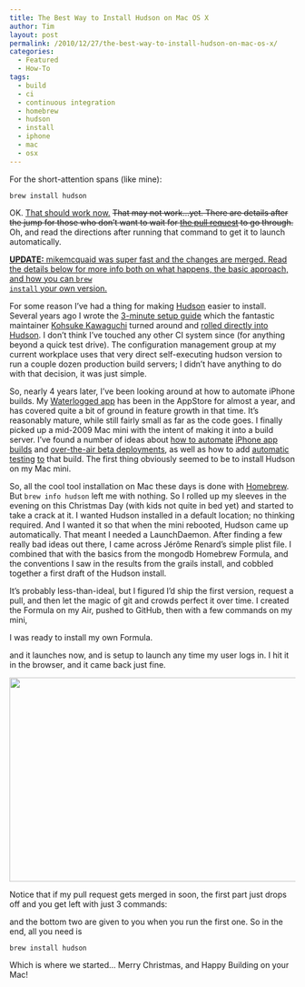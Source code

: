 ```yaml
---
title: The Best Way to Install Hudson on Mac OS X
author: Tim
layout: post
permalink: /2010/12/27/the-best-way-to-install-hudson-on-mac-os-x/
categories:
  - Featured
  - How-To
tags:
  - build
  - ci
  - continuous integration
  - homebrew
  - hudson
  - install
  - iphone
  - mac
  - osx
---
```

For the short-attention spans (like mine):

    brew install hudson
    

OK. <ins datetime="2010-12-28T03:10:36+00:00">That should work now.</ins> <del datetime="2010-12-28T03:10:36+00:00">That may not work&#8230;yet. There are details after the jump for those who don&#8217;t want to wait for <a href="https://github.com/mxcl/homebrew/pull/3706">the pull request</a> to go through.</del> Oh, and read the directions after running that command to get it to launch automatically.

<ins datetime="2010-12-28T03:10:36+00:00"><strong>UPDATE:</strong> <a href="http://github.com/mikemcquaid">mikemcquaid</a> was super fast and the changes are merged. Read the details below for more info both on what happens, the basic approach, and how you can <code>brew install</code> your own version.</ins>

<!--more-->

For some reason I&#8217;ve had a thing for making [Hudson][1] easier to install. Several years ago I wrote the [3-minute setup guide][2] which the fantastic maintainer [Kohsuke Kawaguchi][3] turned around and [rolled directly into Hudson][4]. I don&#8217;t think I&#8217;ve touched any other CI system since (for anything beyond a quick test drive). The configuration management group at my current workplace uses that very direct self-executing hudson version to run a couple dozen production build servers; I didn&#8217;t have anything to do with that decision, it was just simple.

So, nearly 4 years later, I&#8217;ve been looking around at how to automate iPhone builds. My [Waterlogged app][5] has been in the AppStore for almost a year, and has covered quite a bit of ground in feature growth in that time. It&#8217;s reasonably mature, while still fairly small as far as the code goes. I finally picked up a mid-2009 Mac mini with the intent of making it into a build server. I&#8217;ve found a number of ideas about [how to automate][6] [iPhone app builds][7] and [over-the-air beta deployments][8], as well as how to add [automatic][9] [testing][10] [to][11] that build. The first thing obviously seemed to be to install Hudson on my Mac mini.

So, all the cool tool installation on Mac these days is done with [Homebrew][12]. But `brew info hudson` left me with nothing. So I rolled up my sleeves in the evening on this Christmas Day (with kids not quite in bed yet) and started to take a crack at it. I wanted Hudson installed in a default location; no thinking required. And I wanted it so that when the mini rebooted, Hudson came up automatically. That meant I needed a LaunchDaemon. After finding a few really bad ideas out there, I came across Jérôme Renard&#8217;s simple plist file. I combined that with the basics from the mongodb Homebrew Formula, and the conventions I saw in the results from the grails install, and cobbled together a first draft of the Hudson install.

It&#8217;s probably less-than-ideal, but I figured I&#8217;d ship the first version, request a pull, and then let the magic of git and crowds perfect it over time. I created the Formula on my Air, pushed to GitHub, then with a few commands on my mini,



I was ready to install my own Formula.



and it launches now, and is setup to launch any time my user logs in. I hit it in the browser, and it came back just fine.

<img src="http://timshadel.com/wp-content/uploads/2010/12/hudson.png" alt="" title="hudson" width="550" height="359" class="aligncenter size-full wp-image-342" />

Notice that if my pull request gets merged in soon, the first part just drops off and you get left with just 3 commands:



and the bottom two are given to you when you run the first one. So in the end, all you need is

    brew install hudson
    

Which is where we started&#8230; Merry Christmas, and Happy Building on your Mac!

 [1]: http://hudson-ci.org
 [2]: http://timshadel.com/2007/02/08/try-hudson-instead-of-cruisecontrol-the-3-minute-setup/
 [3]: http://www.hudson-labs.org/content/about-hudson-labs
 [4]: http://weblogs.java.net/blog/kohsuke/archive/2007/02/hudson_became_s.html
 [5]: http://bit.ly/a4qn3x
 [6]: http://nachbaur.com/blog/how-to-automate-your-iphone-app-builds-with-hudson
 [7]: http://blog.octo.com/en/automating-over-the-air-deployment-for-iphone/
 [8]: http://stackoverflow.com/questions/2415161/over-the-air-deployment-of-iphone-app
 [9]: http://pivotallabs.com/users/amilligan/blog/articles/1321-iphone-ui-automation-tests-with-jasmine
 [10]: https://github.com/pivotal/cedar
 [11]: http://alexvollmer.com/posts/2010/07/03/working-with-uiautomation/
 [12]: http://mxcl.github.com/homebrew/
